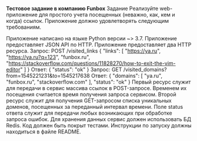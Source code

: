 <strong>Тестовое задание в компанию Funbox</strong>
Задание
Реализуйте web-приложение для простого учета посещенных (неважно, как, кем и когда) ссылок. Приложение должно удовлетворять следующим требованиям.

Приложение написано на языке Python версии ~> 3.7.
Приложение предоставляет JSON API по HTTP.
Приложение предоставляет два HTTP ресурса.
Запрос:
POST /visited_links
 {
    "links": [
    "https://ya.ru",
    "https://ya.ru?q=123",
    "funbox.ru",
    "https://stackoverflow.com/questions/11828270/how-to-exit-the-vim-editor"
    ]
}
Ответ:
{
    "status": "ok"
}
Запрос:
GET /visited_domains?from=1545221231&to=1545217638
Ответ:
{
    "domains": [
    "ya.ru",
    "funbox.ru",
    "stackoverflow.com"
    ],
    "status": "ok"
}
Первый ресурс служит для передачи в сервис массива ссылок в POST-запросе. Временем их посещения считается время получения запроса сервисом.
Второй ресурс служит для получения GET-запросом списка уникальных доменов, посещенных за переданный интервал времени.
Поле status ответа служит для передачи любых возникающих при обработке запроса ошибок.
Для хранения данных сервис должен использовать БД Redis.
Код должен быть покрыт тестами.
Инструкции по запуску должны находиться в файле README.
